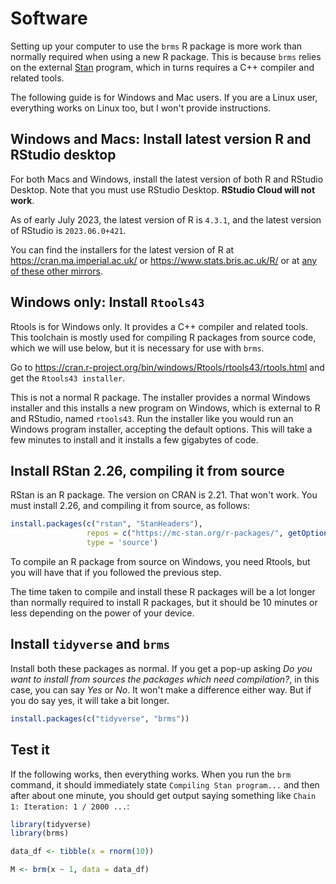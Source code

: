 # Software

Setting up your computer to use the `brms` R package is more work than normally required when using a new R package.
This is because `brms` relies on the external [Stan](https://mc-stan.org/) program, which in turns requires a C++ compiler and related tools.

The following guide is for Windows and Mac users.
If you are a Linux user, everything works on Linux too, but I won't provide instructions.


## Windows and Macs: Install latest version R and RStudio desktop

For both Macs and Windows, install the latest version of both R and RStudio Desktop.
Note that you must use RStudio Desktop. **RStudio Cloud will not work**.

As of early July 2023, the latest version of R is `4.3.1`, and the latest version of RStudio is `2023.06.0+421`.

You can find the installers for the latest version of R at https://cran.ma.imperial.ac.uk/ or https://www.stats.bris.ac.uk/R/ or at [any of these other mirrors](https://cran.r-project.org/mirrors.html).

## Windows only:  Install `Rtools43`

Rtools is for Windows only. It provides a C++ compiler and related tools. This toolchain is mostly used for compiling R packages from source code, which we will use below, but it is necessary for use with `brms`.

Go to https://cran.r-project.org/bin/windows/Rtools/rtools43/rtools.html and get the `Rtools43 installer`.

This is not a normal R package. The installer provides a normal Windows installer and this installs a new program on Windows, which is external to R and RStudio, named `rtools43`. Run the installer like you would run an Windows program installer, accepting the default options. This will take a few minutes to install and it installs a few gigabytes of code.

## Install RStan 2.26, compiling it from source

RStan is an R package. The version on CRAN is 2.21. That won't work. You must install 2.26, and compiling it from source, as follows:

```r
install.packages(c("rstan", "StanHeaders"), 
                 repos = c("https://mc-stan.org/r-packages/", getOption("repos")),
                 type = 'source')
```

To compile an R package from source on Windows, you need Rtools, but you will have that if you followed the previous step.

The time taken to compile and install these R packages will be a lot longer than normally required to install R packages, but it should be 10 minutes or less depending on the power of your device.


## Install `tidyverse` and `brms`

Install both these packages as normal. If you get a pop-up asking *Do you want to install from sources the packages which need compilation?*, in this case, you can say *Yes* or *No*. It won't make a difference either way. But if you do say yes, it will take a bit longer.
```r
install.packages(c("tidyverse", "brms"))
```

## Test it

If the following works, then everything works. When you run the `brm` command, it should immediately state `Compiling Stan program...` and then after about one minute, you should get output saying something like `Chain 1: Iteration: 1 / 2000 ...`:

```r
library(tidyverse)
library(brms)

data_df <- tibble(x = rnorm(10))

M <- brm(x ~ 1, data = data_df)
```
